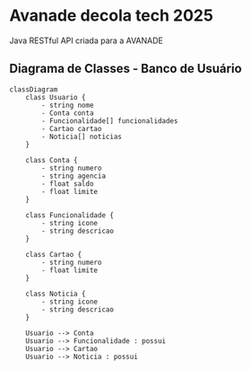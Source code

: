 # Avanade decola tech 2025

Java RESTful API criada para a AVANADE

## Diagrama de Classes - Banco de Usuário


```mermaid
classDiagram
    class Usuario {
        - string nome
        - Conta conta
        - Funcionalidade[] funcionalidades
        - Cartao cartao
        - Noticia[] noticias
    }

    class Conta {
        - string numero
        - string agencia
        - float saldo
        - float limite
    }

    class Funcionalidade {
        - string icone
        - string descricao
    }

    class Cartao {
        - string numero
        - float limite
    }

    class Noticia {
        - string icone
        - string descricao
    }

    Usuario --> Conta
    Usuario --> Funcionalidade : possui
    Usuario --> Cartao
    Usuario --> Noticia : possui

